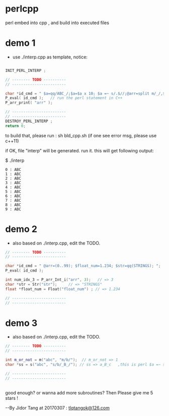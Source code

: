 # perlcpp
perl embed into cpp , and build into executed files

# demo 1 
 - use ./interp.cpp as template, notice:

```c++

INIT_PERL_INTERP ;

// -------- TODO ----------
// ------------------------

char *id_cmd = " $a=qq/ABC_/;$a=$a x 10; $a =~ s/.$//;@arr=split m/_/,$a;  ";
P_eval( id_cmd );	// run the perl statement in C++ 
P_arr_print( "arr" );

// ------------------------
// ------------------------
DESTROY_PERL_INTERP ;
return 0;
```

to build that, please run :  sh bld_cpp.sh 
(if one see error msg, please use c++11)

if OK, file "interp" will be generated. run it.
this will get following output:

$ ./interp

```text
0 : ABC
1 : ABC
2 : ABC
3 : ABC
4 : ABC
5 : ABC
6 : ABC
7 : ABC
8 : ABC
9 : ABC
```

# demo 2

 - also based on ./interp.cpp, edit the TODO.
 
```c++
// -------- TODO ----------
// ------------------------

char *id_cmd = " @arr=(0..99); $float_num=1.234; $str=qq(STRINGS); ";
P_eval( id_cmd );

int num_idx_3 = P_arr_Int_i("arr", 3);   // => 3 
char *str = Str("str"); 	// => "STRINGS"
float *float_num = Float("float_num") ; // => 1.234 

// ------------------------
// ------------------------
```


# demo 3

 - also based on ./interp.cpp, edit the TODO.
 
 
```c++
// -------- TODO ----------
// ------------------------

int m_or_not = m("abc", "m/b/");  // m_or_not => 1 
char *ss = s("abc", "s/b/_B_/"); // ss => a_B_c   ,this is perl $a =~ s/xx/XX/g

// ------------------------
// ------------------------
	
```



good enough? or wanna add more subroutines? Then Please give me 5 stars ! 


--By Jidor Tang at 20170307  : tlqtangok@126.com

